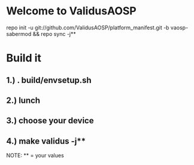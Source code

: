 Welcome to ValidusAOSP
========================

repo init -u git://github.com/ValidusAOSP/platform_manifest.git -b vaosp-sabermod && repo sync -j**

Build it
========

1.) . build/envsetup.sh
-----------------------
2.) lunch
-----------------------
3.) choose your device
-----------------------
4.) make validus -j**
-----------------------

NOTE: ** = your values 





